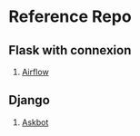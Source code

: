 # Reference Repo

## Flask with connexion

1. [Airflow](https://github.com/apache/airflow/tree/v2-0-stable)

## Django

1. [Askbot](https://github.com/ASKBOT/askbot-devel)


